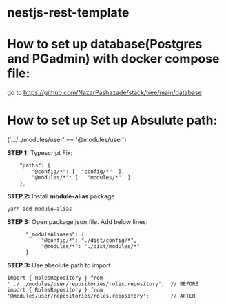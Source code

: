 # nestjs-rest-template

# How to set up database(Postgres and PGadmin) with docker compose file:
go to https://github.com/NazarPashazade/stack/tree/main/database


# How to set up Set up Absulute path:  
('.../../modules/user' == '@modules/user')

**STEP 1:** Typescript Fix:

```
    "paths": {
        "@config/*": [  "config/*"  ],
        "@modules/*": [   "modules/*"  ]
    },
```



**STEP 2:** Install **module-alias** package

``` 
yarn add module-alias 
```



**STEP 3:** Open package.json file. Add below lines:

 ```
       "_moduleAliases": {
            "@config/*": "./dist/config/*",
            "@modules/*": "./dist/modules/*"
       }
 ```


**STEP 3:** Use absolute path to import

```
import { RolesRepository } from '../../modules/user/repositories/roles.repository';  // BEFORE
import { RolesRepository } from '@modules/user/repositories/roles.repository';       // AFTER

```



